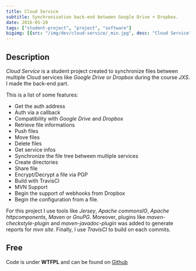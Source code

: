 ```yaml
---
title: Cloud Service
subtitle: Synchronization back-end between Google Drive + Dropbox.
date: 2016-05-20
tags: ["student-project", "project", "software"]
bigimg: [{src: "/img/dev/cloud-service/_min.jpg", desc: "Cloud Service"}]
---
```



## Description

*Cloud Service* is a student project created to synchronize files between multiple Cloud services like *Google Drive* or *Dropbox* during the course *JXS*. I made the back-end part.
<!--more-->

This is a list of some features:

+ Get the auth address
+ Auth via a callback
+ Compatibility with *Google Drive* and *Dropbox*
+ Retrieve file informations
+ Push files
+ Move files
+ Delete files
+ Get service infos
+ Synchronize the file tree between multiple services
+ Create directories
+ Share file
+ Encrypt/Decrypt a file via PGP
+ Build with TravisCI
+ MVN Support
+ Begin the support of webhooks from Dropbox
+ Begin the configuration from a file.

For this project I use tools like *Jersey*, *Apache commonsIO*, *Apache httpcomponents*, *Maven* or *GnuPG*. Moreover, plugins like *maven-checkstyle-plugin* and *maven-javadoc-plugin* was added to generate reports for *mvn site*. Finally, I use *TravisCI* to build on each commits.

## Free

Code is under **WTFPL** and can be found on [Github](https://github.com/MerwanK/projetSI/)
